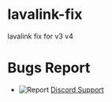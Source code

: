 # lavalink-fix
lavalink fix for v3 v4


# Bugs Report

-   ![Report](https://img.shields.io/badge/Discord.js-7289DA?style=for-the-badge&logo=discord&logoColor=white) [Discord Support](https://discord.gg/tEzGcUwPwc)
